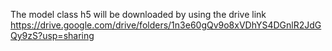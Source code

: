 The model class h5 will be downloaded by using the drive link
https://drive.google.com/drive/folders/1n3e60gQv9o8xVDhYS4DGnlR2JdGQy9zS?usp=sharing

